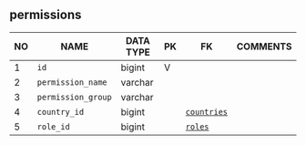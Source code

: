 
permissions
----------------------------


NO | NAME | DATA TYPE | PK | FK | COMMENTS
---|------|-----------|----|----|-------------------
1|`id` | bigint | V |  | 
2|`permission_name` | varchar |  |  | 
3|`permission_group` | varchar |  |  | 
4|`country_id` | bigint |  | [`countries`](countries.md) | 
5|`role_id` | bigint |  | [`roles`](roles.md) | 

